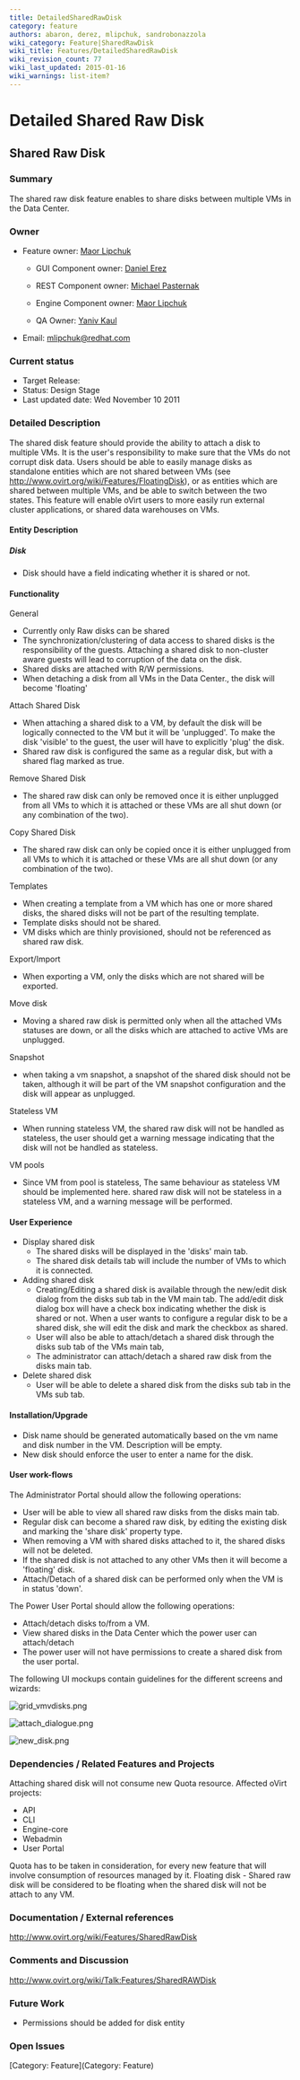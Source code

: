 ```yaml
---
title: DetailedSharedRawDisk
category: feature
authors: abaron, derez, mlipchuk, sandrobonazzola
wiki_category: Feature|SharedRawDisk
wiki_title: Features/DetailedSharedRawDisk
wiki_revision_count: 77
wiki_last_updated: 2015-01-16
wiki_warnings: list-item?
---
```


# Detailed Shared Raw Disk

## Shared Raw Disk

### Summary

The shared raw disk feature enables to share disks between multiple VMs in the Data Center.

### Owner

*   Feature owner: [ Maor Lipchuk](User:mlipchuk)

    * GUI Component owner: [ Daniel Erez](User:derez)

    * REST Component owner: [ Michael Pasternak](User:mpasternak)

    * Engine Component owner: [ Maor Lipchuk](User:mlipchuk)

    * QA Owner: [ Yaniv Kaul](User:ykaul)

*   Email: mlipchuk@redhat.com

### Current status

*   Target Release:
*   Status: Design Stage
*   Last updated date: Wed November 10 2011

### Detailed Description

The shared disk feature should provide the ability to attach a disk to multiple VMs. It is the user's responsibility to make sure that the VMs do not corrupt disk data.
Users should be able to easily manage disks as standalone entities which are not shared between VMs (see <http://www.ovirt.org/wiki/Features/FloatingDisk>),
 or as entities which are shared between multiple VMs, and be able to switch between the two states. This feature will enable oVirt users to more easily run external cluster applications, or shared data warehouses on VMs.

#### Entity Description

##### Disk

*   Disk should have a field indicating whether it is shared or not.

#### Functionality

General

*   Currently only Raw disks can be shared
*   The synchronization/clustering of data access to shared disks is the responsibility of the guests. Attaching a shared disk to non-cluster aware guests will lead to corruption of the data on the disk.
*   Shared disks are attached with R/W permissions.
*   When detaching a disk from all VMs in the Data Center., the disk will become 'floating'

Attach Shared Disk

*   When attaching a shared disk to a VM, by default the disk will be logically connected to the VM but it will be 'unplugged'. To make the disk 'visible' to the guest, the user will have to explicitly 'plug' the disk.
*   Shared raw disk is configured the same as a regular disk, but with a shared flag marked as true.

Remove Shared Disk

*   The shared raw disk can only be removed once it is either unplugged from all VMs to which it is attached or these VMs are all shut down (or any combination of the two).

Copy Shared Disk

*   The shared raw disk can only be copied once it is either unplugged from all VMs to which it is attached or these VMs are all shut down (or any combination of the two).

Templates

*   When creating a template from a VM which has one or more shared disks, the shared disks will not be part of the resulting template.
*   Template disks should not be shared.
*   VM disks which are thinly provisioned, should not be referenced as shared raw disk.

Export/Import

*   When exporting a VM, only the disks which are not shared will be exported.

Move disk

*   Moving a shared raw disk is permitted only when all the attached VMs statuses are down, or all the disks which are attached to active VMs are unplugged.

Snapshot

*   when taking a vm snapshot, a snapshot of the shared disk should not be taken, although it will be part of the VM snapshot configuration and the disk will appear as unplugged.

Stateless VM

*   When running stateless VM, the shared raw disk will not be handled as stateless, the user should get a warning message indicating that the disk will not be handled as stateless.

VM pools

*   Since VM from pool is stateless, The same behaviour as stateless VM should be implemented here. shared raw disk will not be stateless in a stateless VM, and a warning message will be performed.

#### User Experience

*   Display shared disk
    -   The shared disks will be displayed in the 'disks' main tab.
    -   The shared disk details tab will include the number of VMs to which it is connected.
*   Adding shared disk
    -   Creating/Editing a shared disk is available through the new/edit disk dialog from the disks sub tab in the VM main tab.
         The add/edit disk dialog box will have a check box indicating whether the disk is shared or not.
        When a user wants to configure a regular disk to be a shared disk, she will edit the disk and mark the checkbox as shared.
    -   User will also be able to attach/detach a shared disk through the disks sub tab of the VMs main tab,
    -   The administrator can attach/detach a shared raw disk from the disks main tab.
*   Delete shared disk
    -   User will be able to delete a shared disk from the disks sub tab in the VMs sub tab.

#### Installation/Upgrade

*   Disk name should be generated automatically based on the vm name and disk number in the VM. Description will be empty.
*   New disk should enforce the user to enter a name for the disk.

#### User work-flows

The Administrator Portal should allow the following operations:

*   User will be able to view all shared raw disks from the disks main tab.
*   Regular disk can become a shared raw disk, by editing the existing disk and marking the 'share disk' property type.
*   When removing a VM with shared disks attached to it, the shared disks will not be deleted.
*   If the shared disk is not attached to any other VMs then it will become a 'floating' disk.
*   Attach/Detach of a shared disk can be performed only when the VM is in status 'down'.

The Power User Portal should allow the following operations:

*   Attach/detach disks to/from a VM.
*   View shared disks in the Data Center which the power user can attach/detach
*   The power user will not have permissions to create a shared disk from the user portal.

The following UI mockups contain guidelines for the different screens and wizards:

![](grid_vmvdisks.png "grid_vmvdisks.png")

![](attach_dialogue.png "attach_dialogue.png")

![](new_disk.png "new_disk.png")

### Dependencies / Related Features and Projects

Attaching shared disk will not consume new Quota resource. Affected oVirt projects:

*   API
*   CLI
*   Engine-core
*   Webadmin
*   User Portal

Quota has to be taken in consideration, for every new feature that will involve consumption of resources managed by it.
Floating disk - Shared raw disk will be considered to be floating when the shared disk will not be attach to any VM.

### Documentation / External references

<http://www.ovirt.org/wiki/Features/SharedRawDisk>

### Comments and Discussion

<http://www.ovirt.org/wiki/Talk:Features/SharedRAWDisk>

### Future Work

*   Permissions should be added for disk entity

### Open Issues

[Category: Feature](Category: Feature)
